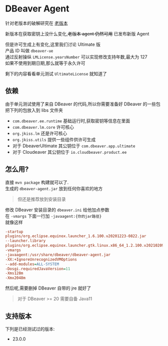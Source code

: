 # DBeaver Agent

针对老版本的破解研究在 [老版本](/README-63-70.md)

新版本在获取密钥上没什么变化,~~老版本 agent 仍然可用~~ 已发布新版 Agent

但是许可生成上有变化,这里我们讨论 Ultimate 版  
产品 ID 叫做 `dbeaver-ue`  
通过反射操纵 `LMLicense.yearsNumber` 可以实现修改支持年数,最大为 127  
如果不使用到期日期,那么就等于永久许可

剩下的内容看看单元测试 `UltimateLicense` 就知道了

## 依赖

由于单元测试使用了来自 DBeaver 的代码,所以你需要准备好 DBeaver 的一些包  
把下列的包放入到 libs 文件夹

- `com.dbeaver.ee.runtime` 基础运行时,获取密钥等信息在里面
- `com.dbeaver.lm.core` 许可核心
- `org.jkiss.lm` 还是许可核心
- `org.jkiss.utils` 提供一些组件供许可生成
- 对于 DbeaverUltimate 其公钥位于 `com.dbeaver.app.ultimate`
- 对于 Cloudeaver 其公钥位于 `io.cloudbeaver.product.ee`

## 怎么用?

直接 `mvn package` 构建就可以了.  
生成的 `dbeaver-agent.jar` 放到任何你喜欢的地方

> 但还是推荐放到安装目录

修改 DBeaver 安装目录的 `dbeaver.ini` 给他加点参数  
在 `-vmargs` 下面一行加 `-javaagent:{你的jar路径}`  
就像这样

```ini
-startup
plugins/org.eclipse.equinox.launcher_1.6.100.v20201223-0822.jar
--launcher.library
plugins/org.eclipse.equinox.launcher.gtk.linux.x86_64_1.2.100.v20210209-1541
-vmargs
-javaagent:/usr/share/dbeaver/dbeaver-agent.jar
-XX:+IgnoreUnrecognizedVMOptions
--add-modules=ALL-SYSTEM
-Dosgi.requiredJavaVersion=11
-Xms128m
-Xmx2048m
```

然后呢,需要删掉 DBeaver 自带的 jre 就好了

> 对于 DBeaver >= 20 需要自备 Java11

## 支持版本

下列是已经测试过的版本:

- 23.0.0